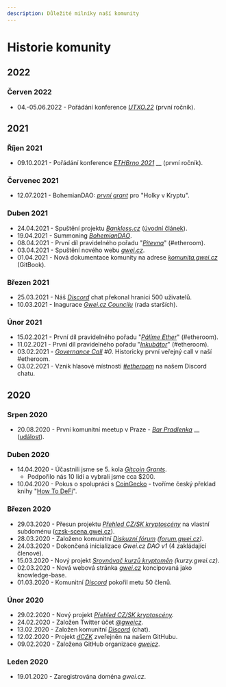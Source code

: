 ```yaml
---
description: Důležité milníky naší komunity
---
```


# Historie komunity

## 2022

### Červen 2022

* 04.-05.06.2022 - Pořádání konference [_UTXO.22_](http://utxo.cz/) (první ročník).

## 2021

### Říjen 2021

* 09.10.2021 - Pořádání konference [_ETHBrno 2021_](https://ethbrno.gwei.cz/predchozi-rocniky/2021) __ (první ročník).

### Červenec 2021

* 12.07.2021 - BohemianDAO: [_první grant_](https://app.daohaus.club/dao/0x64/0xf762ace2c215fdad031b33c656982718c4084786/proposals/4) pro "Holky v Kryptu".

### Duben 2021

* 24.04.2021 - Spuštění projektu [_Bankless.cz_](https://bankless.cz/) ([úvodní článek](https://bankless.cz/novinky/historie-cryptopandy-a-vznik-bankless-cz)).&#x20;
* 19.04.2021 - Summoning [_BohemianDAO_](http://bohemiandao.cz/).
* 08.04.2021 - První díl pravidelného pořadu "[_Pitevna_](archiv/pozastavene-projekty/pitevna.md)" (#etheroom).
* 03.04.2021 - Spuštění nového webu [_gwei.cz_](https://gwei.cz).
* 01.04.2021 - Nová dokumentace komunity na adrese [_komunita.gwei.cz_](https://komunita.gwei.cz) (GitBook).

### Březen 2021

* 25.03.2021 - Náš [_Discord_](komunikacni-kanaly/discord.md) chat překonal hranici 500 uživatelů.
* 10.03.2021 - Inagurace [_Gwei.cz Councilu_](council/) (rada starších).

### Únor 2021

* 15.02.2021 - První díl pravidelného pořadu "[_Pálíme Ether_](udalosti/etheroom/palime-ether.md)" (#etheroom).
* 11.02.2021 - První díl pravidelného pořadu "[_Inkubátor_](archiv/pozastavene-projekty/inkubator.md)" (#etheroom).
* 03.02.2021 - [_Governance Call_](council/governance-call/) _#0_. Historicky první veřejný call v naší #etheroom.
* 03.02.2021 - Vznik hlasové místnosti [_#etheroom_](udalosti/etheroom/) na našem Discord chatu.

## 2020

### Srpen 2020

* 20.08.2020 - První komunitní meetup v Praze - [_Bar Pradlenka_](https://goo.gl/maps/rwjEbwBS82itsRKD8) __ ([událost](https://forum.gwei.cz/t/gwei-cz-community-meetup-0-ct-20-8-2020-praha/91)).

### Duben 2020

* 14.04.2020 - Účastnili jsme se 5. kola [_Gitcoin Grants_](https://gitcoin.co/grants/590/gweicz-czsk-defiethereum-community).
  * Podpořilo nás 10 lidí a vybrali jsme cca $200.
* 10.04.2020 - Pokus o spolupráci s [CoinGecko](https://www.coingecko.com/en) - tvoříme český překlad knihy "[How To DeFi](https://landing.coingecko.com/how-to-defi/)".

### Březen 2020

* 29.03.2020 - Přesun projektu [_Přehled CZ/SK kryptoscény_](archiv/pozastavene-projekty/czsk-kryptoscena.md) na vlastní subdoménu ([czsk-scena.gwei.cz](https://czsk-scena.gwei.cz)).
* 28.03.2020 - Založeno komunitní [_Diskuzní fórum_](komunikacni-kanaly/forum.md) _(_[_forum.gwei.cz_](https://forum.gwei.cz)_)_.
* 24.03.2020 - Dokončená inicializace _Gwei.cz DAO v1_ (4 zakládající členové).
* 15.03.2020 - Nový projekt [_Srovnávač kurzů kryptoměn_](archiv/pozastavene-projekty/kurzy-smenaren-a-burz.md) _(kurzy.gwei.cz)_.
* 02.03.2020 - Nová webová stránka [_gwei.cz_](https://gwei.cz) koncipovaná jako knowledge-base.
* 01.03.2020 - Komunitní [_Discord_](komunikacni-kanaly/discord.md) pokořil metu 50 členů.

### Únor 2020

* 29.02.2020 - Nový projekt [_Přehled CZ/SK kryptoscény_](archiv/pozastavene-projekty/czsk-kryptoscena.md)_._
* 24.02.2020 - Založen Twitter účet [_@gweicz_](https://twitter.com/gweicz).
* 13.02.2020 - Založen komunitní [_Discord_](komunikacni-kanaly/discord.md) (chat).
* 12.02.2020 - Projekt [_dCZK_](archiv/pozastavene-projekty/dczk-stablecoin.md) zveřejněn na našem GitHubu.
* 09.02.2020 - Založena GitHub organizace [_gweicz_](https://github.com/gweicz/).

### Leden 2020

* 19.01.2020 - Zaregistrována doména _gwei.cz_.
